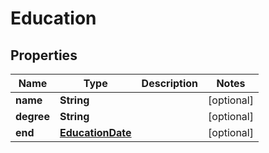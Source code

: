 

# Education


## Properties

| Name | Type | Description | Notes |
|------------ | ------------- | ------------- | -------------|
|**name** | **String** |  |  [optional] |
|**degree** | **String** |  |  [optional] |
|**end** | [**EducationDate**](EducationDate.md) |  |  [optional] |



